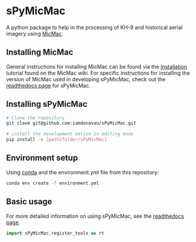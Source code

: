 # sPyMicMac
A python package to help in the processing of KH-9 and historical aerial imagery using
[MicMac](https://micmac.ensg.eu/index.php/Accueil).

## Installing MicMac
General instructions for installing MicMac can be found via the [Installation](https://micmac.ensg.eu/index.php/Install)
tutorial found on the MicMac wiki. For specific instructions for installing the version of
MicMac used in developing sPyMicMac, check out the [readthedocs page](https://spymicmac.readthedocs.io) 
for sPyMicMac. 

## Installing sPyMicMac

```sh
# Clone the repository
git clone git@github.com:iamdonovan/sPyMicMac.git

# install the development verion in editing mode
pip install -e [path2folder/sPyMicMac]
```

## Environment setup

Using [conda](https://docs.conda.io/en/latest/) and the environment.yml file from this repository:

```sh
conda env create -f environment.yml
```

## Basic usage

For more detailed information on using sPyMicMac, see the [readthedocs page](https://spymicmac.readthedocs.io).
```python
import sPyMicMac.register_tools as rt

```
